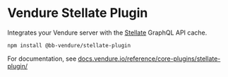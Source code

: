 # Vendure Stellate Plugin

Integrates your Vendure server with the [Stellate](TaxRateEvent) GraphQL API cache.

`npm install @bb-vendure/stellate-plugin`

For documentation, see [docs.vendure.io/reference/core-plugins/stellate-plugin/](https://docs.vendure.io/reference/core-plugins/stellate-plugin/)
